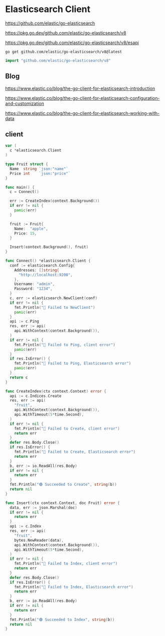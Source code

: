 # Elasticsearch Client

https://github.com/elastic/go-elasticsearch

https://pkg.go.dev/github.com/elastic/go-elasticsearch/v8

https://pkg.go.dev/github.com/elastic/go-elasticsearch/v8/esapi

```shell
go get github.com/elastic/go-elasticsearch/v8@latest
```

```go
import "github.com/elastic/go-elasticsearch/v8"
```

## Blog

https://www.elastic.co/blog/the-go-client-for-elasticsearch-introduction

https://www.elastic.co/blog/the-go-client-for-elasticsearch-configuration-and-customization

https://www.elastic.co/blog/the-go-client-for-elasticsearch-working-with-data

## client

```go
var (
  c *elasticsearch.Client
)

type Fruit struct {
  Name  string `json:"name"`
  Price int    `json:"price"`
}
```

```go
func main() {
  c = Connect()

  err := CreateIndex(context.Background())
  if err != nil {
    panic(err)
  }

  fruit := Fruit{
    Name:  "apple",
    Price: 15,
  }

  Insert(context.Background(), fruit)
}

func Connect() *elasticsearch.Client {
  conf := elasticsearch.Config{
    Addresses: []string{
      "http://localhost:9200",
    },
    Username: "admin",
    Password: "1234",
  }
  c, err := elasticsearch.NewClient(conf)
  if err != nil {
    fmt.Println("🔴 Failed to NewClient")
    panic(err)
  }
  api := c.Ping
  res, err := api(
    api.WithContext(context.Background()),
  )
  if err != nil {
    fmt.Println("🔴 Failed to Ping, client error")
    panic(err)
  }
  if res.IsError() {
    fmt.Println("🔴 Failed to Ping, Elasticsearch error")
    panic(err)
  }
  return c
}

func CreateIndex(ctx context.Context) error {
  api := c.Indices.Create
  res, err := api(
    "fruit",
    api.WithContext(context.Background()),
    api.WithTimeout(5*time.Second),
  )
  if err != nil {
    fmt.Println("🔴 Failed to Create, client error")
    return err
  }
  defer res.Body.Close()
  if res.IsError() {
    fmt.Println("🔴 Failed to Create, Elasticsearch error")
    return err
  }
  b, err := io.ReadAll(res.Body)
  if err != nil {
    return err
  }
  fmt.Println("🟢 Succeeded to Create", string(b))
  return nil
}

func Insert(ctx context.Context, doc Fruit) error {
  data, err := json.Marshal(doc)
  if err != nil {
    return err
  }
  api := c.Index
  res, err := api(
    "fruit",
    bytes.NewReader(data),
    api.WithContext(context.Background()),
    api.WithTimeout(5*time.Second),
  )
  if err != nil {
    fmt.Println("🔴 Failed to Index, client error")
    return err
  }
  defer res.Body.Close()
  if res.IsError() {
    fmt.Println("🔴 Failed to Index, Elasticsearch error")
    return err
  }
  b, err := io.ReadAll(res.Body)
  if err != nil {
    return err
  }
  fmt.Println("🟢 Succeeded to Index", string(b))
  return nil
}
```
